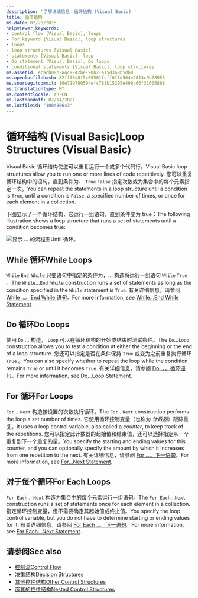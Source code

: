 ```yaml
---
description: '了解详细信息：循环结构 (Visual Basic) '
title: 循环结构
ms.date: 07/20/2015
helpviewer_keywords:
- control flow [Visual Basic], loops
- For keyword [Visual Basic], loop structures
- loops
- loop structures [Visual Basic]
- statements [Visual Basic], loop
- Do statement [Visual Basic], Do loops
- conditional statements [Visual Basic], loop structures
ms.assetid: ecacb09b-a4c9-42be-98b2-a15d368b5db8
ms.openlocfilehash: 82ff36d8f5c05501fcff0f1d564e2613c9b78953
ms.sourcegitcommit: 10e719780594efc781b15295e499c66f316068b8
ms.translationtype: MT
ms.contentlocale: zh-CN
ms.lasthandoff: 02/14/2021
ms.locfileid: "100480643"
---
```

# <a name="loop-structures-visual-basic"></a><span data-ttu-id="e5b52-103">循环结构 (Visual Basic)</span><span class="sxs-lookup"><span data-stu-id="e5b52-103">Loop Structures (Visual Basic)</span></span>

<span data-ttu-id="e5b52-104">Visual Basic 循环结构使您可以重复运行一个或多个代码行。</span><span class="sxs-lookup"><span data-stu-id="e5b52-104">Visual Basic loop structures allow you to run one or more lines of code repetitively.</span></span> <span data-ttu-id="e5b52-105">您可以重复循环结构中的语句，直到条件为、 `True` `False` 指定次数或为集合中的每个元素指定一次。</span><span class="sxs-lookup"><span data-stu-id="e5b52-105">You can repeat the statements in a loop structure until a condition is `True`, until a condition is `False`, a specified number of times, or once for each element in a collection.</span></span>  
  
 <span data-ttu-id="e5b52-106">下图显示了一个循环结构，它运行一组语句，直到条件变为 true：</span><span class="sxs-lookup"><span data-stu-id="e5b52-106">The following illustration shows a loop structure that runs a set of statements until a condition becomes true:</span></span>  
  
 ![显示 ... 的流程图Until 循环。](./media/loop-structures/do-until-loop-true-condition.gif)  
  
## <a name="while-loops"></a><span data-ttu-id="e5b52-108">While 循环</span><span class="sxs-lookup"><span data-stu-id="e5b52-108">While Loops</span></span>  

 <span data-ttu-id="e5b52-109">`While` `End While` 只要语句中指定的条件为，... 构造将运行一组语句 `While` `True` 。</span><span class="sxs-lookup"><span data-stu-id="e5b52-109">The `While`...`End While` construction runs a set of statements as long as the condition specified in the `While` statement is `True`.</span></span> <span data-ttu-id="e5b52-110">有关详细信息，请参阅 [While .。。End While 语句](../../../language-reference/statements/while-end-while-statement.md)。</span><span class="sxs-lookup"><span data-stu-id="e5b52-110">For more information, see [While...End While Statement](../../../language-reference/statements/while-end-while-statement.md).</span></span>  
  
## <a name="do-loops"></a><span data-ttu-id="e5b52-111">Do 循环</span><span class="sxs-lookup"><span data-stu-id="e5b52-111">Do Loops</span></span>  

 <span data-ttu-id="e5b52-112">使用 `Do` ... 构造， `Loop` 可以在循环结构的开始或结束时测试条件。</span><span class="sxs-lookup"><span data-stu-id="e5b52-112">The `Do`...`Loop` construction allows you to test a condition at either the beginning or the end of a loop structure.</span></span> <span data-ttu-id="e5b52-113">您还可以指定是否在条件保持 `True` 或变为之前重复执行循环 `True` 。</span><span class="sxs-lookup"><span data-stu-id="e5b52-113">You can also specify whether to repeat the loop while the condition remains `True` or until it becomes `True`.</span></span> <span data-ttu-id="e5b52-114">有关详细信息，请参阅 [Do .。。循环语句](../../../language-reference/statements/do-loop-statement.md)。</span><span class="sxs-lookup"><span data-stu-id="e5b52-114">For more information, see [Do...Loop Statement](../../../language-reference/statements/do-loop-statement.md).</span></span>  
  
## <a name="for-loops"></a><span data-ttu-id="e5b52-115">For 循环</span><span class="sxs-lookup"><span data-stu-id="e5b52-115">For Loops</span></span>  

 <span data-ttu-id="e5b52-116">`For`... `Next` 构造按设置的次数执行循环。</span><span class="sxs-lookup"><span data-stu-id="e5b52-116">The `For`...`Next` construction performs the loop a set number of times.</span></span> <span data-ttu-id="e5b52-117">它使用循环控制变量（也称为 *计数器*）跟踪重复。</span><span class="sxs-lookup"><span data-stu-id="e5b52-117">It uses a loop control variable, also called a *counter*, to keep track of the repetitions.</span></span> <span data-ttu-id="e5b52-118">您可以指定此计数器的起始值和结束值，还可以选择指定从一个重复到下一个重复的量。</span><span class="sxs-lookup"><span data-stu-id="e5b52-118">You specify the starting and ending values for this counter, and you can optionally specify the amount by which it increases from one repetition to the next.</span></span> <span data-ttu-id="e5b52-119">有关详细信息，请参阅 [For .。。下一语句](../../../language-reference/statements/for-next-statement.md)。</span><span class="sxs-lookup"><span data-stu-id="e5b52-119">For more information, see [For...Next Statement](../../../language-reference/statements/for-next-statement.md).</span></span>  
  
## <a name="for-each-loops"></a><span data-ttu-id="e5b52-120">对于每个循环</span><span class="sxs-lookup"><span data-stu-id="e5b52-120">For Each Loops</span></span>  

 <span data-ttu-id="e5b52-121">`For Each`... `Next` 构造为集合中的每个元素运行一组语句。</span><span class="sxs-lookup"><span data-stu-id="e5b52-121">The `For Each`...`Next` construction runs a set of statements once for each element in a collection.</span></span> <span data-ttu-id="e5b52-122">指定循环控制变量，但不需要确定其起始值或终止值。</span><span class="sxs-lookup"><span data-stu-id="e5b52-122">You specify the loop control variable, but you do not have to determine starting or ending values for it.</span></span> <span data-ttu-id="e5b52-123">有关详细信息，请参阅 [For Each .。。下一语句](../../../language-reference/statements/for-each-next-statement.md)。</span><span class="sxs-lookup"><span data-stu-id="e5b52-123">For more information, see [For Each...Next Statement](../../../language-reference/statements/for-each-next-statement.md).</span></span>  
  
## <a name="see-also"></a><span data-ttu-id="e5b52-124">请参阅</span><span class="sxs-lookup"><span data-stu-id="e5b52-124">See also</span></span>

- [<span data-ttu-id="e5b52-125">控制流</span><span class="sxs-lookup"><span data-stu-id="e5b52-125">Control Flow</span></span>](index.md)
- [<span data-ttu-id="e5b52-126">决策结构</span><span class="sxs-lookup"><span data-stu-id="e5b52-126">Decision Structures</span></span>](decision-structures.md)
- [<span data-ttu-id="e5b52-127">其他控件结构</span><span class="sxs-lookup"><span data-stu-id="e5b52-127">Other Control Structures</span></span>](other-control-structures.md)
- [<span data-ttu-id="e5b52-128">嵌套的控件结构</span><span class="sxs-lookup"><span data-stu-id="e5b52-128">Nested Control Structures</span></span>](nested-control-structures.md)
